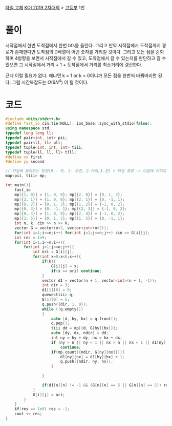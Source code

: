 [타일 교체](https://www.acmicpc.net/problem/17622)
[KOI 2019 2차대회](https://www.acmicpc.net/category/456) > [고등부](https://www.acmicpc.net/category/detail/2077) 1번

# 풀이
시작점에서 한번 도착점에서 한번 bfs를 돌린다. 
그리고 만약 시작점에서 도착점까지 경로가 존재한다면 도착점의 D배열이 어떤 숫자를 가리킬 것이다. 
그리고 모든 점을 순회하며 4방향을 보면서 시작점에서 갈 수 있고, 도착점에서 갈 수 있는지를 판단하고 갈 수 있으면 그 시작점에서 거리 + 1 + 도착점에서 거리를 최소거리에 갱신한다.

근데 이럴 필요가 없다. 왜냐면 k = 1 or k = 0이니까 모든 점을 한번씩 바꿔버리면 된다. 
그럼 시간복잡도는 $O(6N^4)$ 이 될 것이다. 

# 코드
```cpp
#include <bits/stdc++.h>
#define fast_io cin.tie(NULL); ios_base::sync_with_stdio(false);
using namespace std;
typedef long long ll;
typedef pair<int, int> pii;
typedef pair<ll, ll> pll;
typedef tuple<int, int, int> tiii;
typedef tuple<ll, ll, ll> tlll;
#define xx first
#define yy second

// 타일에 들어오는 방향(0 - 위, 1- 오른, 2-아래,3-왼) + 타일 종류 -> 다음에 어디로 가야할지 mapping
map<pii, tiii> mp; 

int main(){
    fast_io
    mp[{1, 0}] = {1, 0, 0}; mp[{2, 0}] = {0, 1, 3};
    mp[{3, 1}] = {1, 0, 0}; mp[{2, 1}] = {0, -1, 1};
    mp[{0, 2}] = {0, 1, 3}; mp[{1, 2}] = {-1, 0, 2};
    mp[{0, 3}] = {0, -1, 1}; mp[{3, 3}] = {-1, 0, 2};
    mp[{0, 4}] = {1, 0, 0}; mp[{2, 4}] = {-1, 0, 2};
    mp[{3, 5}] = {0, 1, 3}; mp[{1, 5}] = {0, -1, 1};
    int n, k; cin >> n >> k;
    vector G = vector(n+2, vector<int>(n+2));
    for(int i=1;i<=n;i++) for(int j=1;j<=n;j++) cin >> G[i][j];
    int res = 1e9;
    for(int i=1;i<=n;i++){
        for(int j=1;j<=n;j++){
            int ori = G[i][j];
            for(int x=0;x<6;x++){
                if(k){
                    G[i][j] = x;
                    if(x == ori) continue;
                }
                vector d1 = vector(n + 1, vector<int>(n + 1, -1));
                int dir = 3;
                d1[1][0] = 0;
                queue<tiii> q;
                G[1][0] = 5;
                q.push({dir, 1, 0});
                while (!q.empty())
                {
                    auto [d, hy, hx] = q.front();
                    q.pop();
                    tiii dd = mp[{d, G[hy][hx]}];
                    auto [dy, dx, ndir] = dd;
                    int ny = hy + dy, nx = hx + dx;
                    if (ny > n || ny < 1 || nx > n || nx < 1 || d1[ny][nx] != -1)
                        continue;
                    if(mp.count({ndir, G[ny][nx]})){
                        d1[ny][nx] = d1[hy][hx] + 1;
                        q.push({ndir, ny, nx});
                    }
                    
                }

                if(d1[n][n] != -1 && (G[n][n] == 5 || G[n][n] == 2)) res = min(res, d1[n][n]);
            }
            G[i][j] = ori;
        }
    }
    if(res == 1e9) res = -1;
    cout << res;
}
```
